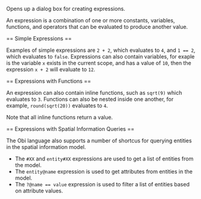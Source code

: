 Opens up a dialog box for creating expressions.

An expression is a combination of one or more constants, variables, functions, and operators that can be evaluated to produce another value.

== Simple Expressions ==

Examples of simple expressions are `2 + 2`, which evaluates to `4`, and `1 == 2`, which evaluates to `false`. Expressions can also contain variables, for exaple is the variable `x` exists in the current scope, and has a value of `10`, then the expression `x + 2` will evaluate to `12`. 

== Expressions with Functions ==

An expression can also contain inline functions, such as `sqrt(9)` which evaluates to `3`. Functions can also be nested inside one another, for example, `round(sqrt(20))` evaluates to `4`. 

Note that all inline functions return a value. 

== Expressions with Spatial Information Queries == 

The Obi language also supports a number of shortcus for querying entities in the spatial information model. 

* The `#XX` and `entity#XX` expressions are used to get a list of entities from the model.
* The `entity@name` expression is used to get attributes from entities in the model.
* The `?@name == value` expression is used to filter a list of entities based on attribute values.
